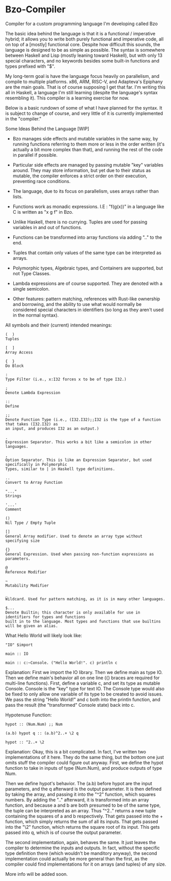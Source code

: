 # Bzo-Compiler
Compiler for a custom programming language I'm developing called Bzo


The basic idea behind the language is that it is a functional / imperative hybrid; it allows you to write both purely functional and imperative code, all on top of a [mostly] functional core. Despite how difficult this sounds, the language is designed to be as simple as possible. The syntax is somewhere between Haskell and Lisp (mostly leaning toward Haskell), but with only 13 special characters, and no keywords besides some built-in functions and types prefixed with "$".

My long-term goal is have the language focus heavily on parallelism, and compile to multiple platforms. x86, ARM, RISC-V, and Adapteva's Epiphany are the main goals. That is of course supposing I get that far. I'm writing this all in Haskell, a language I'm still learning (despite the language's syntax resembling it). This compiler is a learning exercise for now.

Below is a basic rundown of some of what I have planned for the syntax. It is subject to change of course, and very little of it is currently implemented in the "compiler."


Some Ideas Behind the Language [WIP]

* Bzo manages side effects and mutable variables in the same way, by running functions referring to them more or less in the order written (it's actually a bit more complex than that), and running the rest of the code in parallel if possible.

* Particular side effects are managed by passing mutable "key" variables around. They may store information, but yet due to their status as mutable, the compiler enforces a strict order on their execution, preventing race conditions.

* The language, due to its focus on parallelism, uses arrays rather than lists.

* Functions work as monadic expressions. I.E : "f(g(x))" in a language like C is written as "x g f" in Bzo.

* Unlike Haskell, there is no currying. Tuples are used for passing variables in and out of functions.

* Functions can be transformed into array functions via adding ".." to the end.

* Tuples that contain only values of the same type can be interpreted as arrays.

* Polymorphic types, Algebraic types, and Containers are supported, but not Type Classes.

* Lambda expressions are of course supported. They are denoted with a single semicolon.

* Other features: pattern matching, references with Rust-like ownership and borrowing, and the ability to use what would normally be considered special characters in identifiers (so long as they aren't used in the normal syntax).


All symbols and their (current) intended meanings:
```
(  )
Tuples

[  ]
Array Access

{  }
Do Block

:
Type Filter (i.e., x:I32 forces x to be of type I32.)

;
Denote Lambda Expression

::
Define

;;
Denote Function Type (i.e., (I32.I32);;I32 is the type of a function that takes (I32.I32) as
an input, and produces I32 as an output.)

.
Expression Separator. This works a bit like a semicolon in other languages.

,
Option Separator. This is like an Expression Separator, but used specifically in Polymorphic
Types, similar to | in Haskell type definitions.

..
Convert to Array Function

"..."
Strings

'...'
Comment

()
Nil Type / Empty Tuple

[]
General Array modifier. Used to denote an array type without specifying size

{}
General Expression. Used when passing non-function expressions as parameters.

@
Reference Modifier

~
Mutability Modifier

_
Wildcard. Used for pattern matching, as it is in many other languages.

$...
Denote Builtin; this character is only available for use in identifiers for types and functions
built in to the language. Most types and functions that use builtins will be given an alias. 

```
What Hello World will likely look like:
```
"IO" $import

main :: IO

main :: c:~Console. ("Hello World!". c) println c
```
Explanation:
First we import the IO library.
Then we define main as type IO.
Then we define main's behavior all on one line ({} braces are required for multi-line functions). First, define a variable c, and set its type as mutable Console. Console is the "key" type for text IO. The Console type would also be fixed to only allow one variable of its type to be created to avoid issues. We pass the string "Hello World!" and c both into the println function, and pass the result (the "transformed" Console state) back into c.


Hypotenuse Function:
```
hypot :: (Num.Num) ;; Num

(a.b) hypot q :: (a.b)^2..+ \2 q

hypot :: ^2..+ \2
```

Explanation:
Okay, this is a bit complicated. In fact, I've written two implementations of it here. They do the same thing, but the bottom one just omits stuff the compiler could figure out anyway. First, we define the hypot function to take in inputs of type (Num.Num), and produce outputs of type Num.

Then we define hypot's behavior. The (a.b) before hypot are the input parameters, and the q afterward is the output parameter. It is then defined by taking the array, and passing it into the "^2" function, which squares numbers. By adding the ".." afterward, it is transformed into an array function, and because a and b are both presumed to be of the same type, the tuple can be interpreted as an array. Thus "^2.." returns a new tuple containing the squares of a and b respectively. That gets passed into the + function, which simply returns the sum of all its inputs. That gets passed into the "\2" function, which returns the square root of its input. This gets passed into q, which is of course the output parameter.

The second implementation, again, behaves the same. It just leaves the compiler to determine the inputs and outputs. In fact, without the specific type definition there (which wouldn't be manditory anyway), the second implementation could actually be more general than the first, as the compiler could find implementations for it on arrays (and tuples) of any size.




More info will be added soon.
